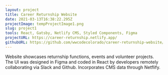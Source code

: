 ```yaml
---
layout: project
title: Career Returnship Website
date: 2021-03-13T16:38:22.295Z
projectImage: tempProjectImage1.png
slug: project1
tools: React, Gatsby, Netlify CMS, Styled Components, Figma
projectURL: https://career-returnship.netlify.app/
githubURL: https://github.com/wwcodecolorado/career-returnship-website/tree/master/src/components
---
```


Website showcases returnship functions, events and volunteer projects.  The UI was designed in Figma and coded in React by developers remotely collaborating via Slack and Github.  Incorporates CMS data through Netflify.


